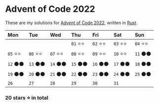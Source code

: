 # Advent of Code 2022

These are my solutions for [Advent of Code 2022](https://adventofcode.com/2022),
written in [Rust](https://rust-lang.org).

|Mon      |Tue      |Wed      |Thu      |Fri      |Sat      |Sun      |
|:--------|:--------|:--------|:--------|:--------|:--------|:--------|
|         |         |         |`01` ⭐⭐|`02` ⭐⭐|`03` ⭐⭐|`04` ⭐⭐|
|`05` ⭐⭐|`06` ⭐⭐|`07` ⭐⭐|`08` ⭐⭐|`09` ⭐⭐|`10` ⭐⭐|`11` ⚫⚫|
|`12` ⚫⚫|`13` ⚫⚫|`14` ⚫⚫|`15` ⚫⚫|`16` ⚫⚫|`17` ⚫⚫|`18` ⚫⚫|
|`19` ⚫⚫|`20` ⚫⚫|`21` ⚫⚫|`22` ⚫⚫|`23` ⚫⚫|`24` ⚫⚫|`25` ⚫⚫|
|`26`     |`27`     |`28`     |`29`     |`30`     |`31`     |         |

### 20 stars ⭐ in total
